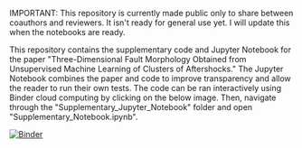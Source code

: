 IMPORTANT: This repository is currently made public only to share between coauthors and reviewers. It isn't ready for general use yet. I will update this when the notebooks are ready. 

This repository contains the supplementary code and Jupyter Notebook for the paper "Three-Dimensional Fault Morphology Obtained from Unsupervised Machine Learning of Clusters of Aftershocks." The Jupyter Notebook combines the paper and code to improve transparency and allow the reader to run their own tests. The code can be ran interactively using Binder cloud computing by clicking on the below image. Then, navigate through the "Supplementary_Jupyter_Notebook" folder and open "Supplementary_Notebook.ipynb". 

[![Binder](https://mybinder.org/badge_logo.svg)](https://mybinder.org/v2/gh/brennanbrunsvik/Fault-morphology-clustering/master)



